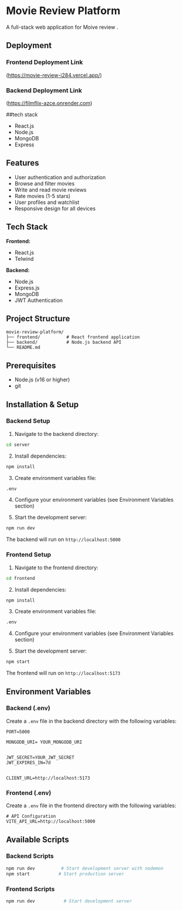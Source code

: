 # Movie Review Platform

A full-stack web application for Moive review .
## Deployment

### Frontend Deployment Link
(https://movie-review-i284.vercel.app/)

### Backend Deployment Link
(https://filmflix-azce.onrender.com)

##tech stack

- React.js
- Node.js
- MongoDB
- Express

## Features

- User authentication and authorization
- Browse and filter movies
- Write and read movie reviews
- Rate movies (1-5 stars)
- User profiles and watchlist 
- Responsive design for all devices

## Tech Stack

**Frontend:**
- React.js
- Telwind

**Backend:**
- Node.js
- Express.js
- MongoDB
- JWT Authentication

## Project Structure

```
movie-review-platform/
├── frontend/          # React frontend application
├── backend/           # Node.js backend API
└── README.md
```

## Prerequisites

- Node.js (v16 or higher)
- git

## Installation & Setup

### Backend Setup

1. Navigate to the backend directory:
```bash
cd server
```

2. Install dependencies:
```bash
npm install
```

3. Create environment variables file:
```bash
.env
```

4. Configure your environment variables (see Environment Variables section)

5. Start the development server:
```bash
npm run dev
```

The backend will run on `http://localhost:5000`

### Frontend Setup

1. Navigate to the frontend directory:
```bash
cd frontend
```

2. Install dependencies:
```bash
npm install
```

3. Create environment variables file:
```bash
.env
```

4. Configure your environment variables (see Environment Variables section)

5. Start the development server:
```bash
npm start
```

The frontend will run on `http://localhost:5173`

## Environment Variables

### Backend (.env)

Create a `.env` file in the backend directory with the following variables:

```env
PORT=5000

MONGODB_URI= YOUR_MONGODB_URI


JWT_SECRET=YOUR_JWT_SECRET
JWT_EXPIRES_IN=7d


CLIENT_URL=http://localhost:5173
```

### Frontend (.env)

Create a `.env` file in the frontend directory with the following variables:

```env
# API Configuration
VITE_API_URL=http://localhost:5000
```

## Available Scripts

### Backend Scripts

```bash
npm run dev          # Start development server with nodemon
npm start           # Start production server

```

### Frontend Scripts

```bash
npm run dev           # Start development server

```

